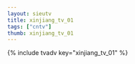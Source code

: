 ```yaml
--- 
layout: sieutv
title: xinjiang_tv_01
tags: ["cntv"]
thumb: xinjiang_tv_01
---
```

{% include tvadv key="xinjiang_tv_01" %}
